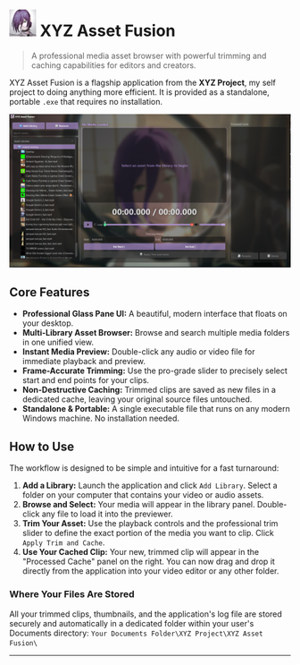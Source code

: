 # <img src="icon.png" width="48" alt="XYZ Asset Fusion Icon"> XYZ Asset Fusion

> A professional media asset browser with powerful trimming and caching capabilities for editors and creators.

XYZ Asset Fusion is a flagship application from the **XYZ Project**, my self project to doing anything more efficient. It is provided as a standalone, portable `.exe` that requires no installation.

<p align="center">
  <img src="ss.png" alt="XYZ Asset Fusion Screenshot" width="800">
</p>

## Core Features

*   **Professional Glass Pane UI:** A beautiful, modern interface that floats on your desktop.
*   **Multi-Library Asset Browser:** Browse and search multiple media folders in one unified view.
*   **Instant Media Preview:** Double-click any audio or video file for immediate playback and preview.
*   **Frame-Accurate Trimming:** Use the pro-grade slider to precisely select start and end points for your clips.
*   **Non-Destructive Caching:** Trimmed clips are saved as new files in a dedicated cache, leaving your original source files untouched.
*   **Standalone & Portable:** A single executable file that runs on any modern Windows machine. No installation needed.

## How to Use

The workflow is designed to be simple and intuitive for a fast turnaround:

1.  **Add a Library:** Launch the application and click `Add Library`. Select a folder on your computer that contains your video or audio assets.
2.  **Browse and Select:** Your media will appear in the library panel. Double-click any file to load it into the previewer.
3.  **Trim Your Asset:** Use the playback controls and the professional trim slider to define the exact portion of the media you want to clip. Click `Apply Trim and Cache`.
4.  **Use Your Cached Clip:** Your new, trimmed clip will appear in the "Processed Cache" panel on the right. You can now drag and drop it directly from the application into your video editor or any other folder.

### Where Your Files Are Stored

All your trimmed clips, thumbnails, and the application's log file are stored securely and automatically in a dedicated folder within your user's Documents directory:
`Your Documents Folder\XYZ Project\XYZ Asset Fusion\`

---
